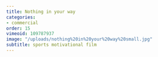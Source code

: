 ```yaml
---
title: Nothing in your way
categories:
- commercial
order: 15
vimeoid: 109787937
image: "/uploads/nothing%20in%20your%20way%20small.jpg"
subtitle: sports motivational film
---
```


